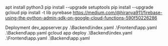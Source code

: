 apt install python3
pip install --upgrade setuptools
pip install --upgrade gcloud
pip install -t lib pyrebase
https://medium.com/@hiranya911/firebase-using-the-python-admin-sdk-on-google-cloud-functions-590f50226286

Deployment
dev_appserver.py .\Backend\index.yaml .\Frontend\app.yaml .\Backend\app.yaml
gcloud app deploy .\Backend\index.yaml .\Frontend\app.yaml .\Backend\app.yaml